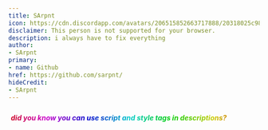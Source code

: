 ```yaml
---
title: SArpnt
icon: https://cdn.discordapp.com/avatars/206515852663717888/20318025c98dc7d59232588f73670351.png
disclaimer: This person is not supported for your browser.
description: i always have to fix everything
author:
- SArpnt
primary:
- name: Github
href: https://github.com/sarpnt/
hideCredit:
- SArpnt
---
```

<style>
	.page-header>*>*>*>* {
		color: #f0f;
	}

	.SArRA {
		color: transparent;
		padding: 5px;
		margin-bottom: 0rem;
		background: linear-gradient(270deg, #c00, #cc0, #0c0, #0cc, #00c, #c0c,
		#c00, #cc0, #0c0, #0cc, #00c, #c0c,#c00);
		background-size: 200% 100%;
		animation: SArRAA 2s linear infinite;
		-webkit-background-clip: text;
		-moz-background-clip: text;
		-o-background-clip: text;
		background-clip: text;
	}

	@keyframes SArRAA {
		0% {background-position: 0% 50%}
		100% {background-position: 100% 50%}
	}
</style>
<h5 class="SArRA">did you know you can use script and style tags in descriptions?</h5>
